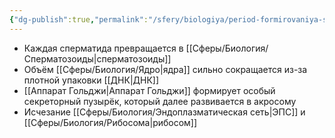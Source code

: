 ```yaml
---
{"dg-publish":true,"permalink":"/sfery/biologiya/period-formirovaniya-spermatogeneza/","tags":["Общаябиология"]}
---
```


- Каждая сперматида превращается в [[Сферы/Биология/Сперматозоиды\|сперматозоиды]]
- Объём [[Сферы/Биология/Ядро\|ядра]] сильно сокращается из-за плотной упаковки [[ДНК\|ДНК]]
- [[Аппарат Гольджи\|Аппарат Гольджи]] формирует особый секреторный пузырёк, который далее развивается в акросому
- Исчезание [[Сферы/Биология/Эндоплазматическая сеть\|ЭПС]] и [[Сферы/Биология/Рибосома\|рибосом]]